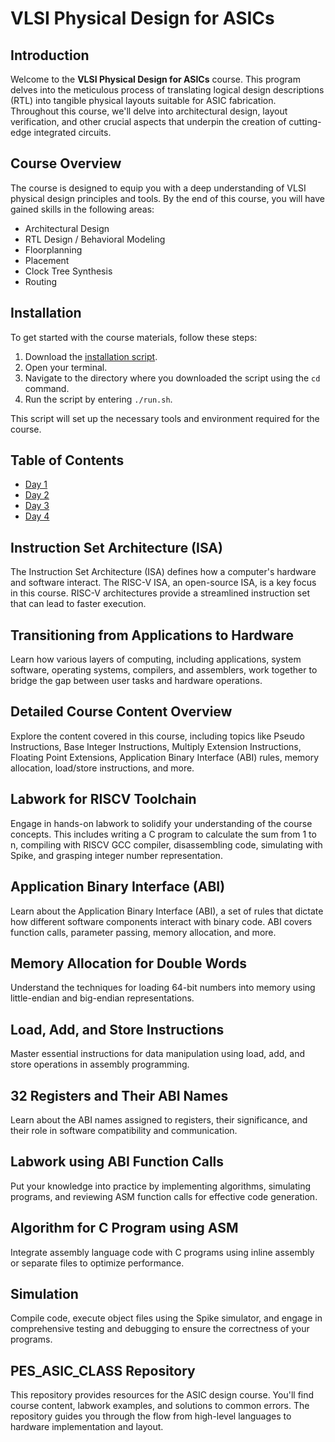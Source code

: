 # VLSI Physical Design for ASICs

## Introduction
Welcome to the **VLSI Physical Design for ASICs** course. This program delves into the meticulous process of translating logical design descriptions (RTL) into tangible physical layouts suitable for ASIC fabrication. Throughout this course, we'll delve into architectural design, layout verification, and other crucial aspects that underpin the creation of cutting-edge integrated circuits.

## Course Overview
The course is designed to equip you with a deep understanding of VLSI physical design principles and tools. By the end of this course, you will have gained skills in the following areas:

- Architectural Design
- RTL Design / Behavioral Modeling
- Floorplanning
- Placement
- Clock Tree Synthesis
- Routing

## Installation
To get started with the course materials, follow these steps:

1. Download the [installation script](https://github.com/kunalg123/riscv_workshop_collaterals/blob/master/run.sh).
2. Open your terminal.
3. Navigate to the directory where you downloaded the script using the `cd` command.
4. Run the script by entering `./run.sh`.

This script will set up the necessary tools and environment required for the course.

## Table of Contents

  - [Day 1](./DAY_1#day-1-introduction-to-riscv-isa-and-gnu-compiler-toolchain)
  - [Day 2](./DAY_2#day-2-introduction-to-abi-and-basic-verification-flow)
  - [Day 3](./DAY_3#day-3-introduction-to-verilog-rtl-design-and-synthesis)
  - [Day 4](./DAY_4#day-4-introduction-to-timing-labs)

## Instruction Set Architecture (ISA)
The Instruction Set Architecture (ISA) defines how a computer's hardware and software interact. The RISC-V ISA, an open-source ISA, is a key focus in this course. RISC-V architectures provide a streamlined instruction set that can lead to faster execution.

## Transitioning from Applications to Hardware
Learn how various layers of computing, including applications, system software, operating systems, compilers, and assemblers, work together to bridge the gap between user tasks and hardware operations.

## Detailed Course Content Overview
Explore the content covered in this course, including topics like Pseudo Instructions, Base Integer Instructions, Multiply Extension Instructions, Floating Point Extensions, Application Binary Interface (ABI) rules, memory allocation, load/store instructions, and more.

## Labwork for RISCV Toolchain
Engage in hands-on labwork to solidify your understanding of the course concepts. This includes writing a C program to calculate the sum from 1 to n, compiling with RISCV GCC compiler, disassembling code, simulating with Spike, and grasping integer number representation.

## Application Binary Interface (ABI)
Learn about the Application Binary Interface (ABI), a set of rules that dictate how different software components interact with binary code. ABI covers function calls, parameter passing, memory allocation, and more.

## Memory Allocation for Double Words
Understand the techniques for loading 64-bit numbers into memory using little-endian and big-endian representations.

## Load, Add, and Store Instructions
Master essential instructions for data manipulation using load, add, and store operations in assembly programming.

## 32 Registers and Their ABI Names
Learn about the ABI names assigned to registers, their significance, and their role in software compatibility and communication.

## Labwork using ABI Function Calls
Put your knowledge into practice by implementing algorithms, simulating programs, and reviewing ASM function calls for effective code generation.

## Algorithm for C Program using ASM
Integrate assembly language code with C programs using inline assembly or separate files to optimize performance.

## Simulation
Compile code, execute object files using the Spike simulator, and engage in comprehensive testing and debugging to ensure the correctness of your programs.

## PES_ASIC_CLASS Repository
This repository provides resources for the ASIC design course. You'll find course content, labwork examples, and solutions to common errors. The repository guides you through the flow from high-level languages to hardware implementation and layout.
